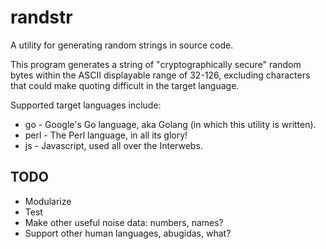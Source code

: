 # randstr

A utility for generating random strings in source code.

This program generates a string of "cryptographically secure" random bytes
within the ASCII displayable range of 32-126, excluding characters that could
make quoting difficult in the target language.

Supported target languages include:

- go - Google's Go language, aka Golang (in which this utility is written).
- perl - The Perl language, in all its glory!
- js - Javascript, used all over the Interwebs.

## TODO

- Modularize
- Test
- Make other useful noise data: numbers, names?
- Support other human languages, abugidas, what?
